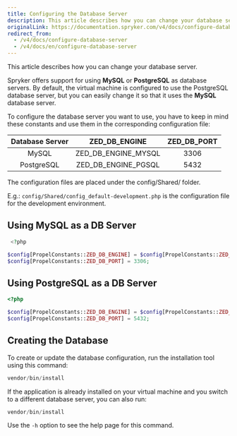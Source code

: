 ```yaml
---
title: Configuring the Database Server
description: This article describes how you can change your database server (MySQL or PostgreSQL).
originalLink: https://documentation.spryker.com/v4/docs/configure-database-server
redirect_from:
  - /v4/docs/configure-database-server
  - /v4/docs/en/configure-database-server
---
```


This article describes how you can change your database server.

Spryker offers support for using **MySQL** or **PostgreSQL** as database servers. By default, the virtual machine is configured to use the PostgreSQL database server, but you can easily change it so that it uses the **MySQL** database server.

To configure the database server you want to use, you have to keep in mind these constants and use them in the corresponding configuration file:

| Database Server |    ZED_DB_ENGINE    | ZED_DB_PORT |
| :-------------: | :-----------------: | :---------: |
|      MySQL      | ZED_DB_ENGINE_MYSQL |    3306     |
|   PostgreSQL    | ZED_DB_ENGINE_PGSQL |    5432     |

The configuration files are placed under the config/Shared/ folder.

E.g.: `config/Shared/config_default-development.php` is the configuration file for the development environment.

## Using MySQL as a DB Server

```php
 <?php

$config[PropelConstants::ZED_DB_ENGINE] = $config[PropelConstants::ZED_DB_ENGINE_MYSQL];
$config[PropelConstants::ZED_DB_PORT] = 3306;
```

## Using PostgreSQL as a DB Server

```php
<?php

$config[PropelConstants::ZED_DB_ENGINE] = $config[PropelConstants::ZED_DB_ENGINE_PGSQL];
$config[PropelConstants::ZED_DB_PORT] = 5432;
```

## Creating the Database

To create or update the database configuration, run the installation tool using this command:

```php
vendor/bin/install
```

If the application is already installed on your virtual machine and you switch to a different database server, you can also run:

```php
vendor/bin/install
```

Use the `-h` option to see the help page for this command.
